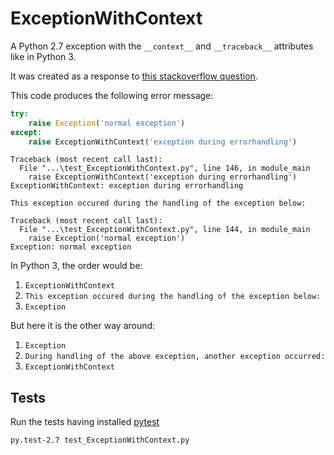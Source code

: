 ExceptionWithContext
====================

A Python 2.7 exception with the `__context__` and `__traceback__` attributes like in Python 3.

It was created as a response to [this stackoverflow question](http://stackoverflow.com/questions/19234134/finding-out-an-exception-context).

This code produces the following error message:

```python
try:
    raise Exception('normal exception')
except:
    raise ExceptionWithContext('exception during errorhandling')
```

```error
Traceback (most recent call last):
  File "...\test_ExceptionWithContext.py", line 146, in module_main
    raise ExceptionWithContext('exception during errorhandling')
ExceptionWithContext: exception during errorhandling

This exception occured during the handling of the exception below:

Traceback (most recent call last):
  File "...\test_ExceptionWithContext.py", line 144, in module_main
    raise Exception('normal exception')
Exception: normal exception
```

In Python 3, the order would be:

 1. `ExceptionWithContext` 
 2. `This exception occured during the handling of the exception below:`
 3. `Exception`
 
But here it is the other way around:

 1. `Exception` 
 2. `During handling of the above exception, another exception occurred:`
 3. `ExceptionWithContext`

Tests
-----

Run the tests having installed [pytest](http://pytest.org/latest/) 

`py.test-2.7 test_ExceptionWithContext.py`

